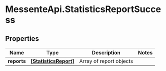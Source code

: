 # MessenteApi.StatisticsReportSuccess

## Properties

Name | Type | Description | Notes
------------ | ------------- | ------------- | -------------
**reports** | [**[StatisticsReport]**](StatisticsReport.md) | Array of report objects | 


